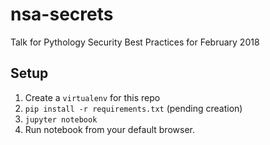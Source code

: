 # nsa-secrets
Talk for Pythology Security Best Practices for February 2018

## Setup
1. Create a `virtualenv` for this repo
2. `pip install -r requirements.txt` (pending creation)
3. `jupyter notebook`
4. Run notebook from your default browser.
